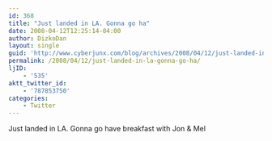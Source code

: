 ```yaml
---
id: 368
title: "Just landed in LA. Gonna go ha"
date: 2008-04-12T12:25:14-04:00
author: DizkoDan
layout: single
guid: 'http://www.cyberjunx.com/blog/archives/2008/04/12/just-landed-in-la-gonna-go-ha/'
permalink: /2008/04/12/just-landed-in-la-gonna-go-ha/
ljID:
    - '535'
aktt_twitter_id:
    - '787853750'
categories:
    - Twitter
---
```


Just landed in LA. Gonna go have breakfast with Jon &amp; Mel